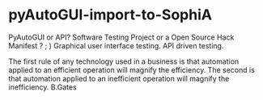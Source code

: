 # pyAutoGUI-import-to-SophiA
PyAutoGUI or API? Software Testing Project or a Open Source Hack Manifest ? ; ) Graphical user interface testing. API driven testing.


The first rule of any technology used in a business is that automation applied to an efficient operation will magnify the efficiency. The second is that automation applied to an inefficient operation will magnify the inefficiency. B.Gates